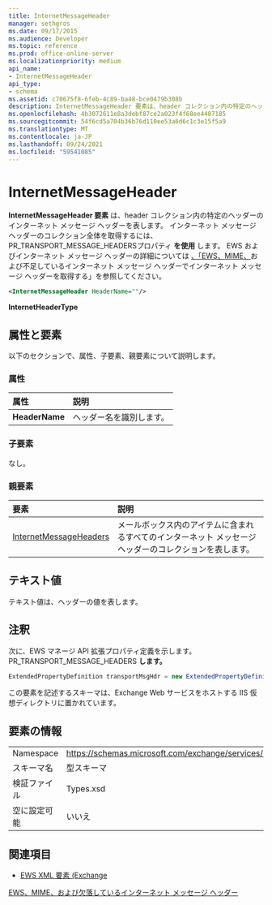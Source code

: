 ```yaml
---
title: InternetMessageHeader
manager: sethgros
ms.date: 09/17/2015
ms.audience: Developer
ms.topic: reference
ms.prod: office-online-server
ms.localizationpriority: medium
api_name:
- InternetMessageHeader
api_type:
- schema
ms.assetid: c70675f8-6feb-4c89-ba48-bce0479b308b
description: InternetMessageHeader 要素は、header コレクション内の特定のヘッダーのインターネット メッセージ ヘッダーを表します。 インターネット メッセージ ヘッダーのコレクション全体を取得するには、PR_TRANSPORT_MESSAGE_HEADERSプロパティを使用します。 EWS およびインターネット メッセージ ヘッダーの詳細については、「EWS、MIME、および不足しているインターネット メッセージ ヘッダーでインターネット メッセージ ヘッダーを取得する」を参照してください。
ms.openlocfilehash: 4b3072611e8a3debf87ce2a023f4f68ee4487185
ms.sourcegitcommit: 54f6cd5a704b36b76d110ee53a6d6c1c3e15f5a9
ms.translationtype: MT
ms.contentlocale: ja-JP
ms.lasthandoff: 09/24/2021
ms.locfileid: "59541085"
---
```

# <a name="internetmessageheader"></a>InternetMessageHeader

**InternetMessageHeader 要素** は、header コレクション内の特定のヘッダーのインターネット メッセージ ヘッダーを表します。 インターネット メッセージ ヘッダーのコレクション全体を取得するには、PR_TRANSPORT_MESSAGE_HEADERSプロパティ **を使用** します。 EWS およびインターネット メッセージ ヘッダーの詳細については [、「EWS、MIME、](https://msdn.microsoft.com/library/exchange/hh545614%28v=exchg.140%29.aspx)および不足しているインターネット メッセージ ヘッダーでインターネット メッセージ ヘッダーを取得する」を参照してください。
  
```XML
<InternetMessageHeader HeaderName=""/>
```

 **InternetHeaderType**
## <a name="attributes-and-elements"></a>属性と要素

以下のセクションで、属性、子要素、親要素について説明します。
  
### <a name="attributes"></a>属性

|**属性**|**説明**|
|:-----|:-----|
|**HeaderName** <br/> |ヘッダー名を識別します。  <br/> |
   
### <a name="child-elements"></a>子要素

なし。
  
### <a name="parent-elements"></a>親要素

|**要素**|**説明**|
|:-----|:-----|
|[InternetMessageHeaders](internetmessageheaders.md) <br/> |メールボックス内のアイテムに含まれるすべてのインターネット メッセージ ヘッダーのコレクションを表します。  <br/> |
   
## <a name="text-value"></a>テキスト値

テキスト値は、ヘッダーの値を表します。
  
## <a name="remarks"></a>注釈

次に、EWS マネージ API 拡張プロパティ定義を示します。PR_TRANSPORT_MESSAGE_HEADERS **します。** 
  
```cs
ExtendedPropertyDefinition transportMsgHdr = new ExtendedPropertyDefinition(0x007D, MapiPropertyType.String);
```

この要素を記述するスキーマは、Exchange Web サービスをホストする IIS 仮想ディレクトリに置かれています。
  
## <a name="element-information"></a>要素の情報

|||
|:-----|:-----|
|Namespace  <br/> |https://schemas.microsoft.com/exchange/services/2006/types  <br/> |
|スキーマ名  <br/> |型スキーマ  <br/> |
|検証ファイル  <br/> |Types.xsd  <br/> |
|空に設定可能  <br/> |いいえ  <br/> |
   
## <a name="see-also"></a>関連項目



- [EWS XML 要素 (Exchange](ews-xml-elements-in-exchange.md)


[EWS、MIME、および欠落しているインターネット メッセージ ヘッダー](https://msdn.microsoft.com/library/exchange/hh545614%28v=exchg.140%29.aspx)

